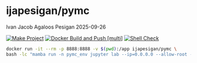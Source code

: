ijapesigan/pymc
================
Ivan Jacob Agaloos Pesigan
2025-09-26

<!-- README.md is generated from .setup/readme/README.Rmd. Please edit that file -->

<!-- badges: start -->

[![Make
Project](https://github.com/ijapesigan/docker-pymc/actions/workflows/make.yml/badge.svg)](https://github.com/ijapesigan/docker-pymc/actions/workflows/make.yml)
[![Docker Build and Push
\[multi\]](https://github.com/ijapesigan/docker-pymc/actions/workflows/docker-build-push-multi.yml/badge.svg)](https://github.com/ijapesigan/docker-pymc/actions/workflows/docker-build-push-multi.yml)
[![Shell
Check](https://github.com/ijapesigan/docker-pymc/actions/workflows/shellcheck.yml/badge.svg)](https://github.com/ijapesigan/docker-pymc/actions/workflows/shellcheck.yml)
<!-- badges: end -->

``` bash
docker run -it --rm -p 8888:8888 -v $(pwd):/app ijapesigan/pymc \
bash -lc "mamba run -n pymc_env jupyter lab --ip=0.0.0.0 --allow-root --no-browser --ServerApp.token='SECURE-TOKEN'"
```

